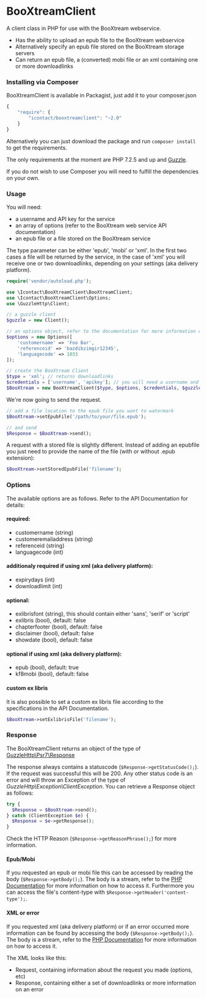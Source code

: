 BooXtreamClient
===============

A client class in PHP for use with the BooXtream webservice.

- Has the ability to upload an epub file to the BooXtream webservice
- Alternatively specify an epub file stored on the BooXtream storage servers
- Can return an epub file, a (converted) mobi file or an xml containing one or more downloadlinks

### Installing via Composer

BooXtreamClient is available in Packagist, just add it to your composer.json

```javascript
{
    "require": {
        "icontact/booxtreamclient": "~2.0"
    }
}
```

Alternatively you can just download the package and run ```composer install``` to get the requirements.

The only requirements at the moment are PHP 7.2.5 and up and [Guzzle](http://guzzle.readthedocs.org/en/latest/index.html).

If you do not wish to use Composer you will need to fulfill the dependencies on your own.

### Usage

You will need:
- a username and API key for the service
- an array of options (refer to the BooXtream web service API documentation)
- an epub file or a file stored on the BooXtream service

The type parameter can be either 'epub', 'mobi' or 'xml'. In the first two cases a file will be returned by the service, in the case of 'xml' you will receive one or two downloadlinks, depending on your settings (aka delivery platform).

```php
require('vendor/autoload.php');

use \Icontact\BooXtreamClient\BooXtreamClient;
use \Icontact\BooXtreamClient\Options;
use \GuzzleHttp\Client;

// a guzzle client
$guzzle = new Client();

// an options object, refer to the documentation for more information on the options
$options = new Options([
    'customername' => 'Foo Bar',
    'referenceid' => 'bazdibzimgir12345',
    'languagecode' => 1033
]);

// create the BooXtream Client
$type = 'xml'; // returns downloadlinks
$credentials = ['username', 'apikey']; // you will need a username and an API key
$BooXtream = new BooXtreamClient($type, $options, $credentials, $guzzle);
```

We're now going to send the request.

```php
// add a file location to the epub file you want to watermark
$BooXtream->setEpubFile('/path/to/your/file.epub');

// and send
$Response = $BooXtream->send();
```

A request with a stored file is slightly different. Instead of adding an epubfile you just need to provide the name of the file (with or without .epub extension):

```php
$BooXtream->setStoredEpubFile('filename');
```

### Options

The available options are as follows. Refer to the API Documentation for details:

#### required:
- customername (string)
- customeremailaddress (string)
- referenceid (string)
- languagecode (int)

#### additionaly required if using xml (aka delivery platform):
- expirydays (int)
- downloadlimit (int)

#### optional:
- exlibrisfont (string), this should contain either 'sans', 'serif' or 'script'
- exlibris (bool), default: false
- chapterfooter (bool), default: false
- disclaimer (bool), default: false
- showdate (bool), default: false

#### optional if using xml (aka delivery platform):
- epub (bool), default: true
- kf8mobi (bool), default: false

#### custom ex libris
It is also possible to set a custom ex libris file according to the specifications in the API Documentation.
```php
$BooXtream->setExlibrisFile('filename');
```

### Response

The BooXtreamClient returns an object of the type of [GuzzleHttp\Psr7\Response](https://docs.guzzlephp.org/en/latest/index.html)

The response always contains a statuscode (```$Response->getStatusCode();```). If the request was successful this will be 200. Any other status code is an error and will throw an Exception of the type of *GuzzleHttp\Exception\ClientException*. You can retrieve a Response object as follows:
```php
try {
  $Response = $BooXtream->send();
} catch (ClientException $e) {
  $Response = $e->getResponse();
}
```
Check the HTTP Reason (```$Response->getReasonPhrase();```) for more information.

#### Epub/Mobi
If you requested an epub or mobi file this can be accessed by reading the body (```$Response->getBody();```). The body is a stream, refer to the [PHP Documentation](http://php.net/stream) for more information on how to access it. Furthermore you can access the file's content-type with ```$Response->getHeader('content-type');```.

#### XML or error
If you requested xml (aka delivery platform) or if an error occurred more information can be found by accessing the body (```$Response->getBody();```). The body is a stream, refer to the [PHP Documentation](http://php.net/stream) for more information on how to access it.

The XML looks like this:
- Request, containing information about the request you made (options, etc)
- Response, containing either a set of downloadlinks or more information on an error
